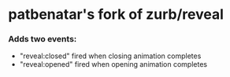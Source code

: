 <h1>patbenatar's fork of zurb/reveal</h1>

### Adds two events:

* "reveal:closed" fired when closing animation completes
* "reveal:opened" fired when opening animation completes